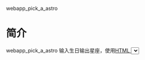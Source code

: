 webapp_pick_a_astro
# 简介 
webapp_pick_a_astro 输入生日输出星座，使用[HTML <select> 标签](http://www.w3school.com.cn/tags/tag_select.asp)


